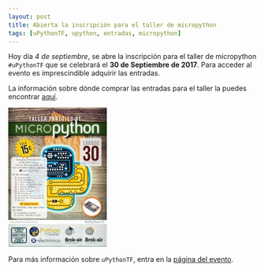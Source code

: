 ```yaml
---
layout: post
title: Abierta la inscripción para el taller de micropython
tags: [uPythonTF, upython, entradas, micropython]
---
```


Hoy día *4 de septiembre*, se abre la inscripción para el taller de micropython `#uPythonTF` que se celebrará el **30 de Septiembre de 2017**. Para acceder al evento es imprescindible adquirir las entradas.

La información sobre dónde comprar las entradas para el taller la puedes encontrar [aquí](/upython/entradas).

<div class="text-center">
    <a href="/img/upython/cartel_micropython_M.jpg"><img src="/img/upython/cartel_micropython.jpg"></a>
</div>

Para más información sobre `uPythonTF`, entra en la [página del evento](/upython).
